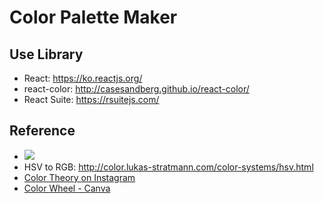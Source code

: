# Color Palette Maker

## Use Library
- React: https://ko.reactjs.org/
- react-color: http://casesandberg.github.io/react-color/
- React Suite: https://rsuitejs.com/

## Reference
- ![](https://miro.medium.com/max/1400/1*W30TLUP9avQwyyLfwu7WYA.jpeg)
- HSV to RGB: http://color.lukas-stratmann.com/color-systems/hsv.html
- [Color Theory on Instagram](https://www.unum.la/blog/color-theory-on-instagram)
- [Color Wheel - Canva](https://www.canva.com/colors/color-wheel/)

